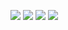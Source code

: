 ![](https://c5.kemono.su/data/f6/a9/f6a9b27af617f8282a693f94f66b5a17c8f34dc131a0820a1978f22577f338e8.png)
![](https://c2.kemono.su/data/9d/26/9d26a6da2a1c8031ed42132a01c3a31abc017ebd4314abc311801ae22bbf682b.png)
![](https://c5.kemono.su/data/b6/0b/b60b19f566ca97303fb5f041956b19b87edbe47183122a417250d6f621d06a91.png)
![](https://c3.kemono.su/data/a4/16/a4167c3548c8e4951e539d0c7cccd10072ea063b190a101999b41557272d27a4.png)
